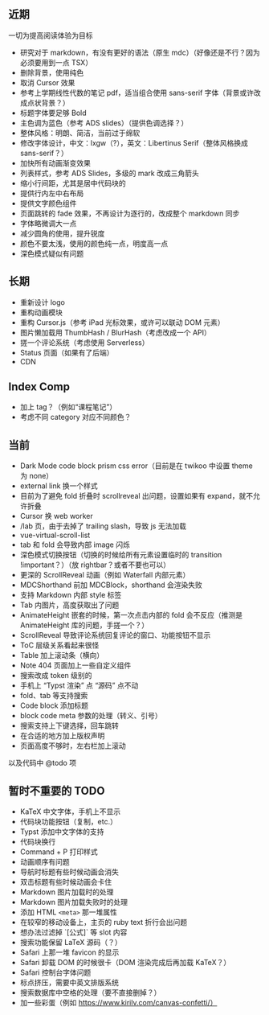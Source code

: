 ## 近期

一切为提高阅读体验为目标

 - 研究对于 markdown，有没有更好的语法（原生 mdc）（好像还是不行？因为必须要用到一点 TSX）
 - 删除背景，使用纯色
 - 取消 Cursor 效果
 - 参考上学期线性代数的笔记 pdf，适当组合使用 sans-serif 字体（背景或许改成点状背景？）
 - 标题字体要足够 Bold
 - 主色调为蓝色（参考 ADS slides）（提供色调选择？）
 - 整体风格：明朗、简洁，当前过于绵软
 - 修改字体设计，中文：lxgw（?），英文：Libertinus Serif（整体风格换成 sans-serif？）
 - 加快所有动画渐变效果
 - 列表样式，参考 ADS Slides，多级的 mark 改成三角箭头
 - 缩小行间距，尤其是居中代码块的
 - 提供行内左中右布局
 - 提供文字颜色组件
 - 页面跳转的 fade 效果，不再设计为逐行的，改成整个 markdown 同步
 - 字体略微调大一点
 - 减少圆角的使用，提升锐度
 - 颜色不要太浅，使用的颜色纯一点，明度高一点
 - 深色模式疑似有问题

## 长期

 - 重新设计 logo
 - 重构动画模块
 - 重构 Cursor.js（参考 iPad 光标效果，或许可以联动 DOM 元素）
 - 图片懒加载用 ThumbHash / BlurHash（考虑改成一个 API）
 - 搓一个评论系统（考虑使用 Serverless）
 - Status 页面（如果有了后端）
 - CDN

## Index Comp

 - 加上 tag？（例如“课程笔记”）
 - 考虑不同 category 对应不同颜色？

## 当前

 - Dark Mode code block prism css error（目前是在 twikoo 中设置 theme 为 none）
 - external link 换一个样式
 - 目前为了避免 fold 折叠时 scrollreveal 出问题，设置如果有 expand，就不允许折叠
 - Cursor 换 web worker
 - /lab 页，由于去掉了 trailing slash，导致 js 无法加载
 - vue-virtual-scroll-list
 - tab 和 fold 会导致内部 image 闪烁
 - 深色模式切换按钮（切换的时候给所有元素设置临时的 transition !important？）（放 rightbar？或者不要也可以）
 - 更深的 ScrollReveal 动画（例如 Waterfall 内部元素）
 - MDCShorthand 前加 MDCBlock，shorthand 会渲染失败
 - 支持 Markdown 内部 style 标签
 - Tab 内图片，高度获取出了问题
 - AnimateHeight 嵌套的时候，第一次点击内部的 fold 会不反应（推测是 AnimateHeight 库的问题，手搓一个？）
 - ScrollReveal 导致评论系统回复评论的窗口、功能按钮不显示
 - ToC 层级关系看起来很怪
 - Table 加上滚动条（横向）
 - Note 404 页面加上一些自定义组件
 - 搜索改成 token 级别的
 - 手机上 “Typst 渲染” 点 “源码” 点不动
 - fold、tab 等支持搜索
 - Code block 添加标题
 - block code meta 参数的处理（转义、引号）
 - 搜索支持上下键选择，回车跳转
 - 在合适的地方加上版权声明
 - 页面高度不够时，左右栏加上滚动

以及代码中 @todo 项

## 暂时不重要的 TODO

 - KaTeX 中文字体，手机上不显示
 - 代码块功能按钮（复制，etc.）
 - Typst 添加中文字体的支持
 - 代码块换行
 - Command + P 打印样式
 - 动画顺序有问题
 - 导航时标题有些时候动画会消失
 - 双击标题有些时候动画会卡住
 - Markdown 图片加载时的处理
 - Markdown 图片加载失败时的处理
 - 添加 HTML `<meta>` 那一堆属性 
 - 在较窄的移动设备上，主页的 ruby text 折行会出问题
 - 想办法过滤掉 \`[公式]\` 等 slot 内容
 - 搜索功能保留 LaTeX 源码（？）
 - Safari 上那一堆 favicon 的显示
 - Safari 卸载 DOM 的时候很卡（DOM 渲染完成后再加载 KaTeX？）
 - Safari 控制台字体问题
 - 标点挤压，需要中英文排版系统
 - 搜索数据库中空格的处理（要不直接删掉？）
 - 加一些彩蛋（例如 https://www.kirilv.com/canvas-confetti/）
